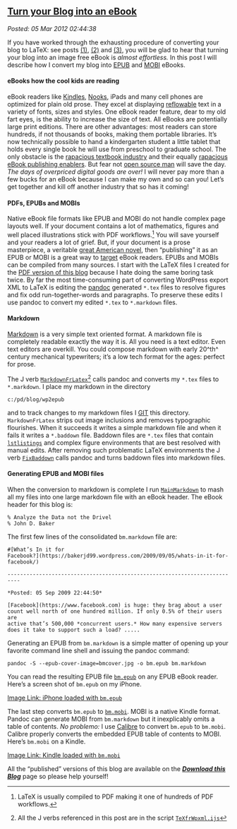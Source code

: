  
[Turn your Blog into an eBook](https://bakerjd99.wordpress.com/2012/03/04/turn-your-blog-into-an-ebook/)
-------------------------------------------------------------------------------------------------------

*Posted: 05 Mar 2012 02:44:38*

If you have worked through the exhausting procedure of converting your
blog to LaTeX: see posts
[(1)](https://bakerjd99.wordpress.com/2012/02/11/wordpress-to-latex-with-pandoc-and-j-prerequisites-part-1/),
[(2)](https://bakerjd99.wordpress.com/2012/02/18/wordpress-to-latex-with-pandoc-and-j-latex-directories-part-2-2/)
and
[(3)](https://bakerjd99.wordpress.com/2012/02/25/wordpress-to-latex-with-pandoc-and-j-using-texfrwpxml-ijs-part-3/),
you will be glad to hear that turning your blog into an image free eBook
is *almost effortless.* In this post I will describe how I convert my
blog into [EPUB](https://www.web-books.com/Publishing/epub.htm) and
[MOBI](https://wiki.mobileread.com/wiki/MOBI) eBooks.

#### eBooks how the cool kids are reading

eBook readers like
[Kindles](https://www.amazon.com/gp/feature.html?ie=UTF8\&docId=1000750701\&tag=googhydr-20\&hvadid=9562889797\&ref=pd\_sl\_1hhrk6zi46\_e),
[Nooks](https://www.barnesandnoble.com/u/nook/379003208?r=1\&utm\_source=google\&cm\_mmc=Google-\_-NOOK%20General-\_-NOOK%20(exact)-\_-Nook\&cm\_mmca1=1d6c97e6-5d23-2769-73f9-00005e04715e\&utm\_medium=cpc\&utm\_term=no),
iPads and many cell phones are optimized for plain old prose. They excel
at displaying
[reflowable](https://www.pcmag.com/encyclopedia\_term/0,2542,t=reflowable+text\&i=58163,00.asp)
text in a variety of fonts, sizes and styles. One eBook reader feature,
dear to my old fart eyes, is the ability to increase the size of text.
All eBooks are potentially large print editions. There are other
advantages: most readers can store hundreds, if not thousands of books,
making them portable libraries. It’s now technically possible to hand a
kindergarten student a little tablet that holds every single book he
will use from preschool to graduate school. The only obstacle is the
[rapacious textbook
industry](https://funny-about-money.com/2010/07/20/textbook-ripoffs-why-college-leaves-kids-in-debt/)
and their equally [rapacious eBook publishing
enablers](https://www.zdnet.com/blog/mobile-news/why-the-apple-textbook-program-will-never-work/6526).
But fear not [open source
man](https://www.techradar.com/news/software/why-is-open-source-dominated-by-men--1047390)
will save the day. *The days of overpriced digital goods are over!* I
will never pay more than a few bucks for an eBook because I can make my
own and so can you! Let’s get together and kill off another industry
that so has it coming!

#### PDFs, EPUBs and MOBIs

Native eBook file formats like EPUB and MOBI do not handle complex page
layouts well. If your document contains a lot of mathematics, figures
and well placed illustrations stick with PDF workflows.[^a2587] You will
save yourself and your readers a lot of grief. But, if your document is
a prose masterpiece, a veritable [great American
novel](https://www.thedailybeast.com/newsweek/2010/02/04/is-the-great-american-novel-destroying-novelists.html),
then “publishing” it as an EPUB or MOBI is a great way to
[target](https://www.counterpunch.org/2011/01/20/in-praise-of-incivility-in-politics/)
eBook readers. EPUBs and MOBIs can be compiled from many sources. I
start with the LaTeX files I created for the [PDF version of this
blog](https://www.box.com/s/8yvm27ag9agtm32nfahd) because I hate doing
the same boring task twice. By far the most time-consuming part of
converting WordPress export XML to LaTeX is editing the
[pandoc](https://johnmacfarlane.net/pandoc/) generated `*.tex` files to
resolve figures and fix odd run-together-words and paragraphs. To
preserve these edits I use pandoc to convert my edited `*.tex` to
`*.markdown` files.

#### Markdown

[Markdown](https://daringfireball.net/projects/markdown/) is a very
simple text oriented format. A markdown file is completely readable
exactly the way it is. All you need is a text editor. Even text editors
are overkill. You could compose markdown with early 20^th^ century
mechanical typewriters; it’s a low tech format for the ages: perfect for
prose.

The J verb
[`MarkdownFrLatex`](https://www.box.com/s/1k418f2y706ihlxnat4e)[^b2587] calls
pandoc and converts my `*.tex` files to `*.markdown`. I place my
markdown in the directory

    c:/pd/blog/wp2epub

and to track changes to my markdown files I [GIT](https://git-scm.com/)
this directory. `MarkdownFrLatex` strips out image inclusions and
removes typographic flourishes. When it succeeds it writes a simple
markdown file and when it fails it writes a `*.baddown` file. Baddown
files are `*.tex` files that contain
[`lstlistings`](https://en.wikibooks.org/wiki/LaTeX/Packages/Listings)
and complex figure environments that are best resolved with manual
edits. After removing such problematic LaTeX environments the J verb
[`FixBaddown`](https://www.box.com/s/sxmgq2copxot4ahnbzso) calls pandoc
and turns baddown files into markdown files.

#### Generating EPUB and MOBI files

When the conversion to markdown is complete I run
[`MainMarkdown`](https://www.box.com/s/36mzi78mt8tk6oygy2r8) to mash all
my files into one large markdown file with an eBook header. The eBook
header for this blog is:


    % Analyze the Data not the Drivel
    % John D. Baker

The first few lines of the consolidated `bm.markdown` file are:


    #[What’s In it for
    Facebook?](https://bakerjd99.wordpress.com/2009/09/05/whats-in-it-for-facebook/)

    --------------------------------------------------------------------------

    *Posted: 05 Sep 2009 22:44:50*

    [Facebook](https://www.facebook.com) is huge: they brag about a user
    count well north of one hundred million. If only 0.5% of their users are
    active that’s 500,000 *concurrent users.* How many expensive servers
    does it take to support such a load? .....

Generating an EPUB from `bm.markdown` is a simple matter of opening up
your favorite command line shell and issuing the pandoc command:

    pandoc -S --epub-cover-image=bmcover.jpg -o bm.epub bm.markdown

You can read the resulting EPUB file
[`bm.epub`](https://www.box.com/s/ep9cgmdu6r3s322z5xim) on any EPUB eBook
reader. Here’s a screen shot of `bm.epub` on my iPhone.

[Image Link: iPhone loaded with
`bm.epub`](https://conceptcontrol.smugmug.com/photos/i-BfnWMFz/0/M/i-BfnWMFz-M.png)


The last step converts `bm.epub` to
[`bm.mobi`](https://www.box.com/s/ttbyijqgmcnjzzsgfs0a). MOBI is a native
Kindle format. Pandoc can generate MOBI from `bm.markdown` but it
inexplicably omits a table of contents. *No problemo:* I use
[Calibre](https://calibre-ebook.com/) to convert `bm.epub` to `bm.mobi`.
Calibre properly converts the embedded EPUB table of contents to MOBI.
Here’s `bm.mobi` on a Kindle.

[Image Link: Kindle loaded 
with `bm.mobi`](https://conceptcontrol.smugmug.com/photos/i-dhqFDXQ/0/M/i-dhqFDXQ-M.jpg)


All the “published” versions of this blog are available on the
***[Download this
Blog](https://bakerjd99.wordpress.com/download-this-blog/)*** page so
please help yourself!

[^a2587]: LaTeX is usually compiled to PDF making it one of hundreds of PDF
    workflows.

[^b2587]: All the J verbs referenced in this post are in the script
    [`TeXfrWpxml.ijs`](https://www.box.com/s/9v5b6ub9cya108c03mr7)
